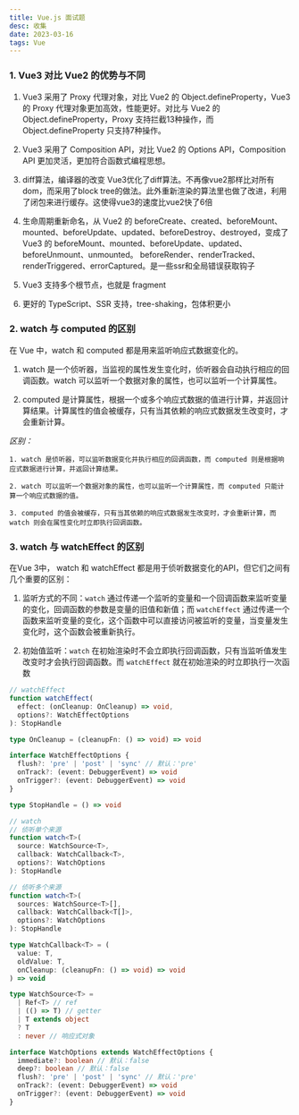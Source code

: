 ```yaml
---
title: Vue.js 面试题
desc: 收集
date: 2023-03-16
tags: Vue
---
```


### 1. Vue3 对比 Vue2 的优势与不同

  1. Vue3 采用了 Proxy 代理对象，对比 Vue2 的 Object.defineProperty，Vue3 的 Proxy 代理对象更加高效，性能更好。对比与 Vue2 的 Object.defineProperty，Proxy 支持拦截13种操作，而 Object.defineProperty 只支持7种操作。

  2. Vue3 采用了 Composition API，对比 Vue2 的 Options API，Composition API 更加灵活，更加符合函数式编程思想。

  3. diff算法，编译器的改变 Vue3优化了diff算法。不再像vue2那样比对所有dom，而采用了block tree的做法。此外重新渲染的算法里也做了改进，利用了闭包来进行缓存。这使得vue3的速度比vue2快了6倍

  4. 生命周期重新命名，从 Vue2 的 beforeCreate、created、beforeMount、mounted、beforeUpdate、updated、beforeDestroy、destroyed，变成了 Vue3 的 beforeMount、mounted、beforeUpdate、updated、beforeUnmount、unmounted。
  beforeRender、renderTracked、renderTriggered、errorCaptured。是一些ssr和全局错误获取钩子

  5. Vue3 支持多个根节点，也就是 fragment

  6. 更好的 TypeScript、SSR 支持，tree-shaking，包体积更小

### 2. watch 与 computed 的区别

  在 Vue 中，watch 和 computed 都是用来监听响应式数据变化的。

  1. watch 是一个侦听器，当监视的属性发生变化时，侦听器会自动执行相应的回调函数。watch 可以监听一个数据对象的属性，也可以监听一个计算属性。

  2. computed 是计算属性，根据一个或多个响应式数据的值进行计算，并返回计算结果。计算属性的值会被缓存，只有当其依赖的响应式数据发生改变时，才会重新计算。

  *区别：*

    1. watch 是侦听器，可以监听数据变化并执行相应的回调函数，而 computed 则是根据响应式数据进行计算，并返回计算结果。

    2. watch 可以监听一个数据对象的属性，也可以监听一个计算属性，而 computed 只能计算一个响应式数据的值。

    3. computed 的值会被缓存，只有当其依赖的响应式数据发生改变时，才会重新计算，而 watch 则会在属性变化时立即执行回调函数。

### 3. watch 与 watchEffect 的区别

  在Vue 3中， watch 和 watchEffect 都是用于侦听数据变化的API，但它们之间有几个重要的区别：

  1. 监听方式的不同：`watch` 通过传递一个监听的变量和一个回调函数来监听变量的变化，回调函数的参数是变量的旧值和新值；而 `watchEffect` 通过传递一个函数来监听变量的变化，这个函数中可以直接访问被监听的变量，当变量发生变化时，这个函数会被重新执行。

  2. 初始值监听：`watch` 在初始渲染时不会立即执行回调函数，只有当监听值发生改变时才会执行回调函数。而 `watchEffect` 就在初始渲染的时立即执行一次函数

  ```ts
  // watchEffect
  function watchEffect(
    effect: (onCleanup: OnCleanup) => void,
    options?: WatchEffectOptions
  ): StopHandle

  type OnCleanup = (cleanupFn: () => void) => void

  interface WatchEffectOptions {
    flush?: 'pre' | 'post' | 'sync' // 默认：'pre'
    onTrack?: (event: DebuggerEvent) => void
    onTrigger?: (event: DebuggerEvent) => void
  }

  type StopHandle = () => void

  // watch 
  // 侦听单个来源
  function watch<T>(
    source: WatchSource<T>,
    callback: WatchCallback<T>,
    options?: WatchOptions
  ): StopHandle

  // 侦听多个来源
  function watch<T>(
    sources: WatchSource<T>[],
    callback: WatchCallback<T[]>,
    options?: WatchOptions
  ): StopHandle

  type WatchCallback<T> = (
    value: T,
    oldValue: T,
    onCleanup: (cleanupFn: () => void) => void
  ) => void

  type WatchSource<T> =
    | Ref<T> // ref
    | (() => T) // getter
    | T extends object
    ? T
    : never // 响应式对象

  interface WatchOptions extends WatchEffectOptions {
    immediate?: boolean // 默认：false
    deep?: boolean // 默认：false
    flush?: 'pre' | 'post' | 'sync' // 默认：'pre'
    onTrack?: (event: DebuggerEvent) => void
    onTrigger?: (event: DebuggerEvent) => void
  }
  ```
